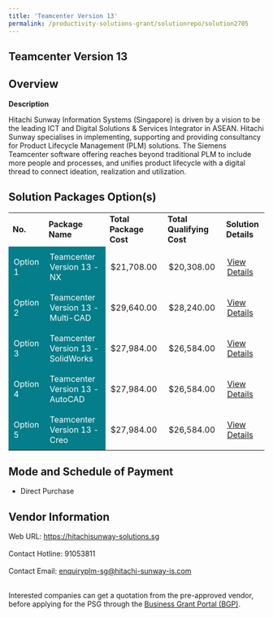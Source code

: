 ```yaml
---
title: 'Teamcenter Version 13'
permalink: /productivity-solutions-grant/solutionrepo/solution2705
---
```


## Teamcenter Version 13

## Overview

**Description**

Hitachi Sunway Information Systems (Singapore) is driven by a vision to be the leading ICT and Digital Solutions & Services Integrator in ASEAN. Hitachi Sunway specialises in implementing, supporting and providing consultancy for Product Lifecycle Management (PLM) solutions. The Siemens Teamcenter software offering reaches beyond traditional PLM to include more people and processes, and unifies product lifecycle with a digital thread to connect ideation, realization and utilization.

## Solution Packages Option(s)

<table>
<tr>
<td><b>No.</b></td>
<td><b>Package Name</b></td>
<td><b>Total Package Cost</b></td>
<td><b>Total Qualifying Cost</b></td>
<td><b>Solution Details</b></td>
</tr>
<tr>
<td style='padding: 10px; background-color: #037E8A; color: #FFFFFF;'>Option 1</td>
<td style='padding: 10px; background-color: #037E8A; color: #FFFFFF;'>Teamcenter Version 13 - NX</td>
<td style='padding: 10px;'>$21,708.00</td>
<td style='padding: 10px;'>$20,308.00</td>
<td style='padding: 10px;'><a href='https://www.gobusiness.gov.sg/images/psg/Hitachi_Sunway_20210282_Desensitised_Annex_3_Part_12.pdf' target='_blank'>View Details</a></td>
</tr>
<tr>
<td style='padding: 10px; background-color: #037E8A; color: #FFFFFF;'>Option 2</td>
<td style='padding: 10px; background-color: #037E8A; color: #FFFFFF;'>Teamcenter Version 13 - Multi-CAD</td>
<td style='padding: 10px;'>$29,640.00</td>
<td style='padding: 10px;'>$28,240.00</td>
<td style='padding: 10px;'><a href='https://www.gobusiness.gov.sg/images/psg/Hitachi_Sunway_20210282_Desensitised_Annex_3_Part_34.pdf' target='_blank'>View Details</a></td>
</tr>
<tr>
<td style='padding: 10px; background-color: #037E8A; color: #FFFFFF;'>Option 3</td>
<td style='padding: 10px; background-color: #037E8A; color: #FFFFFF;'>Teamcenter Version 13 - SolidWorks</td>
<td style='padding: 10px;'>$27,984.00</td>
<td style='padding: 10px;'>$26,584.00</td>
<td style='padding: 10px;'><a href='https://www.gobusiness.gov.sg/images/psg/Hitachi_Sunway_20210282_Desensitised_Annex_3_Part_56.pdf' target='_blank'>View Details</a></td>
</tr>
<tr>
<td style='padding: 10px; background-color: #037E8A; color: #FFFFFF;'>Option 4</td>
<td style='padding: 10px; background-color: #037E8A; color: #FFFFFF;'>Teamcenter Version 13 - AutoCAD</td>
<td style='padding: 10px;'>$27,984.00</td>
<td style='padding: 10px;'>$26,584.00</td>
<td style='padding: 10px;'><a href='https://www.gobusiness.gov.sg/images/psg/Hitachi_Sunway_20210282_Desensitised_Annex_3_Part_78.pdf' target='_blank'>View Details</a></td>
</tr>
<tr>
<td style='padding: 10px; background-color: #037E8A; color: #FFFFFF;'>Option 5</td>
<td style='padding: 10px; background-color: #037E8A; color: #FFFFFF;'>Teamcenter Version 13 - Creo</td>
<td style='padding: 10px;'>$27,984.00</td>
<td style='padding: 10px;'>$26,584.00</td>
<td style='padding: 10px;'><a href='https://www.gobusiness.gov.sg/images/psg/Hitachi_Sunway_20210282_Desensitised_Annex_3_Part_910.pdf' target='_blank'>View Details</a></td>
</tr>
</table>

## Mode and Schedule of Payment

 - Direct Purchase

## Vendor Information

 Web URL: https://hitachisunway-solutions.sg <br><br>Contact Hotline: 91053811 <br><br>Contact Email: enquiryplm-sg@hitachi-sunway-is.com <br><br>

Interested companies can get a quotation from the pre-approved vendor, before applying for the PSG through the <a href='https://www.businessgrants.gov.sg/' target='_blank' rel='noopener'>Business Grant Portal (BGP)</a>.

<script src="/jquery/resize-tables.js"></script>

